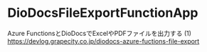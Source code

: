 # DioDocsFileExportFunctionApp
Azure FunctionsとDioDocsでExcelやPDFファイルを出力する (1)
https://devlog.grapecity.co.jp/diodocs-azure-fuctions-file-export
